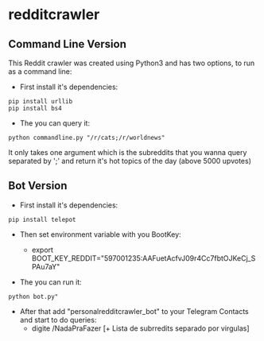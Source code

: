 # redditcrawler

## Command Line Version
This Reddit crawler was created using Python3 and has two options, to run as a command line:
- First install it's dependencies:
```
pip install urllib
pip install bs4
```
- The you can query it:
```
python commandline.py "/r/cats;/r/worldnews"
```
It only takes one argument which is the subreddits that you wanna query separated by ';' and return it's hot topics of the day (above 5000 upvotes)

## Bot Version
- First install it's dependencies:
```
pip install telepot
```
- Then set environment variable with you BootKey:
    - export BOOT_KEY_REDDIT="597001235:AAFuetAcfvJ09r4Cc7fbtOJKeCj_SPAu7aY"   

- The you can run it:
```
python bot.py"
```

- After that add "personalredditcrawler_bot" to your Telegram Contacts and start to do queries:
    - digite /NadaPraFazer [+ Lista de subrredits separado por virgulas]
